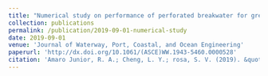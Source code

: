```yaml
---
title: "Numerical study on performance of perforated breakwater for green water"
collection: publications
permalink: /publication/2019-09-01-numerical-study
date: 2019-09-01
venue: 'Journal of Waterway, Port, Coastal, and Ocean Engineering'
paperurl: 'http://dx.doi.org/10.1061/(ASCE)WW.1943-5460.0000528'
citation: 'Amaro Junior, R. A.; Cheng, L. Y.; rosa, S. V. (2019). &quot;Numerical study on performance of perforated breakwater for green water.&quot; <i>Journal of Waterway, Port, Coastal, and Ocean Engineering</i>, 145: 1-19'
---
```


<!-- Open-access ArXiv link <a href="https://arxiv.org/abs/XX" target="_blank">here</a>-->